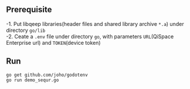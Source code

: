 ## Prerequisite
-1. Put libqeep libraries(header files and shared library archive `*.a`) under directory `go/lib`\
-2. Ceate a `.env` file under directory `go`, with parameters `URL`(QiSpace Enterprise url) and `TOKEN`(device token)

## Run
```
go get github.com/joho/godotenv
go run demo_sequr.go
```